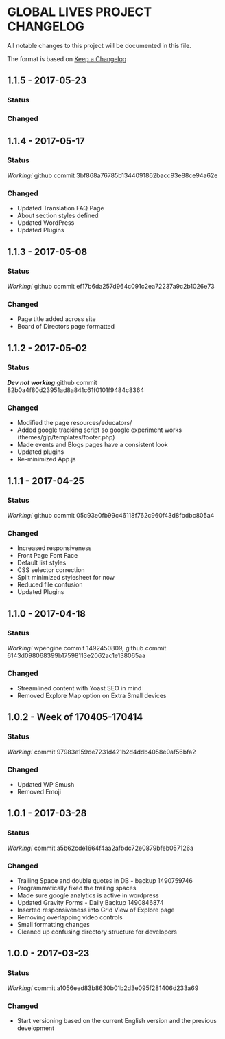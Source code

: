 # GLOBAL LIVES PROJECT CHANGELOG
All notable changes to this project will be documented in this file.

The format is based on [Keep a Changelog](http://keepachangelog.com/)

## 1.1.5 - 2017-05-23
### Status

### Changed

## 1.1.4 - 2017-05-17
### Status
_Working!_ github commit 3bf868a76785b1344091862bacc93e88ce94a62e
### Changed
- Updated Translation FAQ Page
- About section styles defined
- Updated WordPress
- Updated Plugins

## 1.1.3 - 2017-05-08
### Status
_Working!_ github commit ef17b6da257d964c091c2ea72237a9c2b1026e73
### Changed
- Page title added across site
- Board of Directors page formatted

## 1.1.2 - 2017-05-02
### Status
_**Dev not working**_ github commit 82b0a4f80d23951ad8a841c61f0101f9484c8364
### Changed
- Modified the page resources/educators/
- Added google tracking script so google experiment works (themes/glp/templates/footer.php)
- Made events and Blogs pages have a consistent look
- Updated plugins
- Re-minimized App.js

## 1.1.1 - 2017-04-25
### Status
_Working!_ github commit 05c93e0fb99c46118f762c960f43d8fbdbc805a4
### Changed
- Increased responsiveness
- Front Page Font Face
- Default list styles
- CSS selector correction
- Split minimized stylesheet for now
- Reduced file confusion
- Updated Plugins

## 1.1.0 - 2017-04-18
### Status
_Working!_ wpengine commit 1492450809, github commit 6143d098068399b17598113e2062ac1e138065aa
### Changed
- Streamlined content with Yoast SEO in mind
- Removed Explore Map option on Extra Small devices

## 1.0.2 - Week of 170405-170414
### Status
_Working!_ commit 97983e159de7231d421b2d4ddb4058e0af56bfa2
### Changed
- Updated WP Smush
- Removed Emoji


## 1.0.1 - 2017-03-28
### Status
_Working!_ commit a5b62cde1664f4aa2afbdc72e0879bfeb057126a
### Changed
- Trailing Space and double quotes in DB - backup 1490759746
- Programmatically fixed the trailing spaces
- Made sure google analytics is active in wordpress
- Updated Gravity Forms - Daily Backup 1490846874
- Inserted responsiveness into Grid View of Explore page
- Removing overlapping video controls
- Small formatting changes
- Cleaned up confusing directory structure for developers


## 1.0.0 - 2017-03-23
### Status
_Working!_ commit a1056eed83b8630b01b2d3e095f281406d233a69
### Changed
- Start versioning based on the current English version and the previous development
